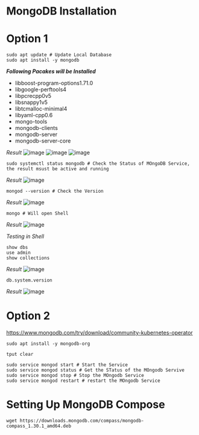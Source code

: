 # MongoDB Installation



# Option 1
```
sudo apt update # Update Local Database 
sudo apt install -y mongodb 
```
**_Following Pacakes will be Installed_**
- libboost-program-options1.71.0 
- libgoogle-perftools4 
- libpcrecpp0v5
- libsnappy1v5 
- libtcmalloc-minimal4 
- libyaml-cpp0.6 
- mongo-tools
- mongodb-clients 
- mongodb-server 
- mongodb-server-core

_Result_
![image](https://user-images.githubusercontent.com/111234771/207018468-81cdf836-d62e-4ccb-b1e4-724f413601f2.png)
![image](https://user-images.githubusercontent.com/111234771/207018575-141b354e-a896-4c26-a53c-53b903f9925a.png)
![image](https://user-images.githubusercontent.com/111234771/207018748-905ed048-b93c-40f0-b970-7fbb85129aa8.png)


```
sudo systemctl status mongodb # Check the Status of MOngoDB Service, the result msust be active and running
```
_Result_
![image](https://user-images.githubusercontent.com/111234771/207018871-7e111909-a7a4-4b6a-a976-00435eee2bcf.png)

```
mongod --version # Check the Version
```
_Result_
![image](https://user-images.githubusercontent.com/111234771/207018996-81536de9-4442-4724-9f93-bf3a14e973d5.png)

```
mongo # Will open Shell
```
_Result_
![image](https://user-images.githubusercontent.com/111234771/207019104-18056138-e835-4aa9-a85e-566adc8ca58d.png)

_Testing in Shell_
```
show dbs
use admin
show collections
```
_Result_
![image](https://user-images.githubusercontent.com/111234771/207019476-f053b857-7800-4749-ba1a-ec211462825b.png)

```
db.system.version
```
_Result_
![image](https://user-images.githubusercontent.com/111234771/207019626-382409f8-76a2-4fa1-86b7-c686bf7cb21a.png)

# Option 2
https://www.mongodb.com/try/download/community-kubernetes-operator

```
sudo apt install -y mongodb-org
```
```
tput clear
```
```
sudo service mongod start # Start the Service
sudo service mongod status # Get the STatus of the MOngodb Servive
sudo service mongod stop # Stop the MOngodb Service
sudo service mongod restart # restart the MOngodb Service
```

# Setting Up MongoDB Compose

```
wget https://downloads.mongodb.com/compass/mongodb-compass_1.30.1_amd64.deb
```
